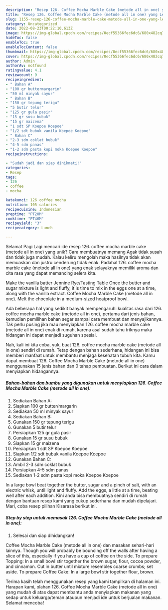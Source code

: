 ```yaml
---
description: "Resep 126. Coffee Mocha Marble Cake (metode all in one) yang Lezat, Lezat"
title: "Resep 126. Coffee Mocha Marble Cake (metode all in one) yang Lezat, Lezat"
slug: 1155-resep-126-coffee-mocha-marble-cake-metode-all-in-one-yang-lezat-lezat
category: Uncategorized
date: 2022-08-23T00:22:10.613Z
image: https://img-global.cpcdn.com/recipes/0ecf55366fec6dc6/680x482cq70/126-coffee-mocha-marble-cake-metode-all-in-one-foto-resep-utama.jpg
hideToc: false
enableToc: true
enableTocContent: false
thumbnail: https://img-global.cpcdn.com/recipes/0ecf55366fec6dc6/680x482cq70/126-coffee-mocha-marble-cake-metode-all-in-one-foto-resep-utama.jpg
cover: https://img-global.cpcdn.com/recipes/0ecf55366fec6dc6/680x482cq70/126-coffee-mocha-marble-cake-metode-all-in-one-foto-resep-utama.jpg
author: Admin
authorAv: notfound
ratingvalue: 4.1
reviewcount: 9
recipeingredient:
- " Bahan A"
- "100 gr buttermargarin"
- "50 ml minyak sayur"
- " Bahan B"
- "150 gr tepung terigu"
- "5 butir telur"
- "125 gr gula pasir"
- "15 gr susu bubuk"
- "15 gr maizena"
- "1 sdt SP Koepoe Koepoe"
- "1/2 sdt bubuk vanila Koepoe Koepoe"
- " Bahan C"
- "2-3 sdm coklat bubuk"
- "4-5 sdm panas"
- "1-2 sdm pasta kopi moka Koepoe Koepoe"
recipeinstructions:

- "Sudah jadi dan siap dinikmati!"
categories:
- Resep
tags:
- 126
- coffee
- mocha

katakunci: 126 coffee mocha 
nutrition: 105 calories
recipecuisine: Indonesian
preptime: "PT20M"
cooktime: "PT46M"
recipeyield: "3"
recipecategory: Lunch

---
```



Selamat Pagi Lagi mencari ide resep 126. coffee mocha marble cake (metode all in one) yang unik? Cara membuatnya memang Agak tidak susah dan tidak juga mudah. Kalau keliru mengolah maka hasilnya tidak akan memuaskan dan justru cenderung tidak enak. Padahal 126. coffee mocha marble cake (metode all in one) yang enak selayaknya memiliki aroma dan cita rasa yang dapat memancing selera kita.


Make the vanilla batter Jennine Rye/Tasting Table Once the butter and sugar mixture is light and fluffy, it is time to mix in the eggs one at a time, along with the vanilla extract. Coffee Mocha Marble Cake (metode all in one). Melt the chocolate in a medium-sized heatproof bowl.

Ada beberapa hal yang sedikit banyak mempengaruhi kualitas rasa dari 126. coffee mocha marble cake (metode all in one), pertama dari jenis bahan, kemudian pemilihan bahan segar sampai cara membuat dan menyajikannya. Tak perlu pusing jika mau menyiapkan 126. coffee mocha marble cake (metode all in one) enak di rumah, karena asal sudah tahu triknya maka hidangan ini dapat menjadi suguhan spesial.


Nah, kali ini kita coba, yuk, buat 126. coffee mocha marble cake (metode all in one) sendiri di rumah. Tetap dengan bahan sederhana, hidangan ini bisa memberi manfaat untuk membantu menjaga kesehatan tubuh kita. Kamu dapat membuat 126. Coffee Mocha Marble Cake (metode all in one) menggunakan 15 jenis bahan dan 0 tahap pembuatan. Berikut ini cara dalam menyiapkan hidangannya.

<!--inarticleads1-->

##### Bahan-bahan dan bumbu yang digunakan untuk menyiapkan 126. Coffee Mocha Marble Cake (metode all in one):

1. Sediakan  Bahan A:
1. Siapkan 100 gr butter/margarin
1. Sediakan 50 ml minyak sayur
1. Sediakan  Bahan B:
1. Gunakan 150 gr tepung terigu
1. Gunakan 5 butir telur
1. Persiapkan 125 gr gula pasir
1. Gunakan 15 gr susu bubuk
1. Siapkan 15 gr maizena
1. Persiapkan 1 sdt SP Koepoe Koepoe
1. Siapkan 1/2 sdt bubuk vanila Koepoe Koepoe
1. Gunakan  Bahan C:
1. Ambil 2-3 sdm coklat bubuk
1. Persiapkan 4-5 sdm panas
1. Sediakan 1-2 sdm pasta kopi moka Koepoe Koepoe


In a large bowl beat together the butter, sugar and a pinch of salt, with an electric whisk, until light and fluffy. Add the eggs, a little at a time, beating well after each addition. Kini anda bisa membuatnya sendiri di rumah dengan bantuan resep kami yang cukup sederhana dan mudah dipelajari. Mari, coba resep pilihan Kisarasa berikut ini. 

<!--inarticleads2-->

##### Step by step untuk memasak 126. Coffee Mocha Marble Cake (metode all in one):


1. Selesai dan siap dihidangkan!

Coffee Mocha Marble Cake (metode all in one) dan masakan sehari-hari lainnya. Though you will probably be bouncing off the walls after having a slice of this, especially if you have a cup of coffee on the side. To prepare Topping: In a small bowl stir together the brown sugar, flour, cocoa powder, and cinnamon. Cut in butter until mixture resembles coarse crumbs; set aside. To prepare Coffee Cake: In a large bowl stir together flour, brown. 

Terima kasih telah menggunakan resep yang kami tampilkan di halaman ini. Harapan kami, olahan 126. Coffee Mocha Marble Cake (metode all in one) yang mudah di atas dapat membantu anda menyiapkan makanan yang sedap untuk keluarga/teman ataupun menjadi ide untuk berjualan makanan. Selamat mencoba!

